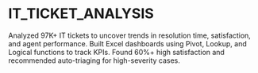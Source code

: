 # IT_TICKET_ANALYSIS
Analyzed 97K+ IT tickets to uncover trends in resolution time, satisfaction, and agent performance. Built Excel dashboards using Pivot, Lookup, and Logical functions to track KPIs. Found 60%+ high satisfaction and recommended auto-triaging for high-severity cases.
